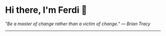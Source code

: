 <h1>Hi there, I'm Ferdi 👋</h1>

<p><em>
  "Be a master of change rather than a victim of change." — Brian Tracy
</em></p>

---
